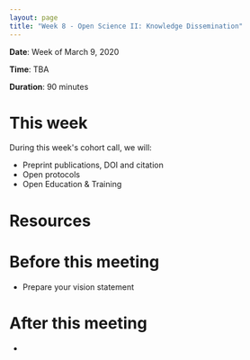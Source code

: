 ```yaml
---
layout: page
title: "Week 8 - Open Science II: Knowledge Dissemination"
---
```


**Date**: Week of March 9, 2020

**Time**: TBA

**Duration**: 90 minutes

# This week

During this week's cohort call, we will:
- Preprint publications, DOI and citation
- Open protocols
- Open Education & Training

# Resources

# Before this meeting

- Prepare your vision statement

# After this meeting

- 